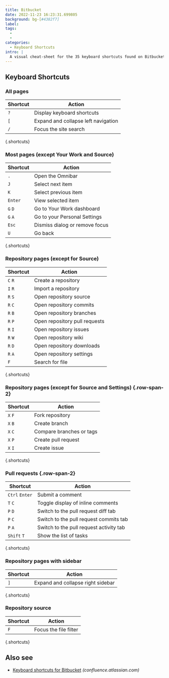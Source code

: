 ```yaml
---
title: Bitbucket
date: 2022-11-23 16:23:31.699805
background: bg-[#4382f7]
label:
tags:
  -
  -
categories:
  - Keyboard Shortcuts
intro: |
  A visual cheat-sheet for the 35 keyboard shortcuts found on Bitbucket
---
```


## Keyboard Shortcuts

### All pages

| Shortcut | Action                              |
| -------- | ----------------------------------- |
| `?`      | Display keyboard shortcuts          |
| `[`      | Expand and collapse left navigation |
| `/`      | Focus the site search               |

{.shortcuts}

### Most pages (except Your Work and Source)

| Shortcut | Action                         |
| -------- | ------------------------------ |
| `.`      | Open the Omnibar               |
| `J`      | Select next item               |
| `K`      | Select previous item           |
| `Enter`  | View selected item             |
| `G` `D`  | Go to Your Work dashboard      |
| `G` `A`  | Go to your Personal Settings   |
| `Esc`    | Dismiss dialog or remove focus |
| `U`      | Go back                        |

{.shortcuts}

### Repository pages (except for Source)

| Shortcut | Action                        |
| -------- | ----------------------------- |
| `C` `R`  | Create a repository           |
| `I` `R`  | Import a repository           |
| `R` `S`  | Open repository source        |
| `R` `C`  | Open repository commits       |
| `R` `B`  | Open repository branches      |
| `R` `P`  | Open repository pull requests |
| `R` `I`  | Open repository issues        |
| `R` `W`  | Open repository wiki          |
| `R` `D`  | Open repository downloads     |
| `R` `A`  | Open repository settings      |
| `F`      | Search for file               |

{.shortcuts}

### Repository pages (except for Source and Settings) {.row-span-2}

| Shortcut | Action                   |
| -------- | ------------------------ |
| `X` `F`  | Fork repository          |
| `X` `B`  | Create branch            |
| `X` `C`  | Compare branches or tags |
| `X` `P`  | Create pull request      |
| `X` `I`  | Create issue             |

{.shortcuts}

### Pull requests {.row-span-2}

| Shortcut       | Action                                  |
| -------------- | --------------------------------------- |
| `Ctrl` `Enter` | Submit a comment                        |
| `T` `C`        | Toggle display of inline comments       |
| `P` `D`        | Switch to the pull request diff tab     |
| `P` `C`        | Switch to the pull request commits tab  |
| `P` `A`        | Switch to the pull request activity tab |
| `Shift` `T`    | Show the list of tasks                  |

{.shortcuts}

### Repository pages with sidebar

| Shortcut | Action                            |
| -------- | --------------------------------- |
| `]`      | Expand and collapse right sidebar |

{.shortcuts}

### Repository source

| Shortcut | Action                |
| -------- | --------------------- |
| `F`      | Focus the file filter |

{.shortcuts}

## Also see

- [Keyboard shortcuts for Bitbucket](https://confluence.atlassian.com/bitbucket/keyboard-shortcuts-269980511.html) _(confluence.atlassian.com)_
